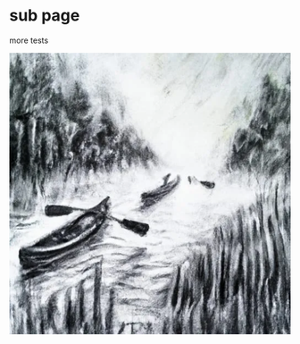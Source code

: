 # sub page

more tests

[![Untitled.png](Untitled.png)](sub%20page%200996d7cb8a554a66a2abd34ede994ea4/Untitled.png)